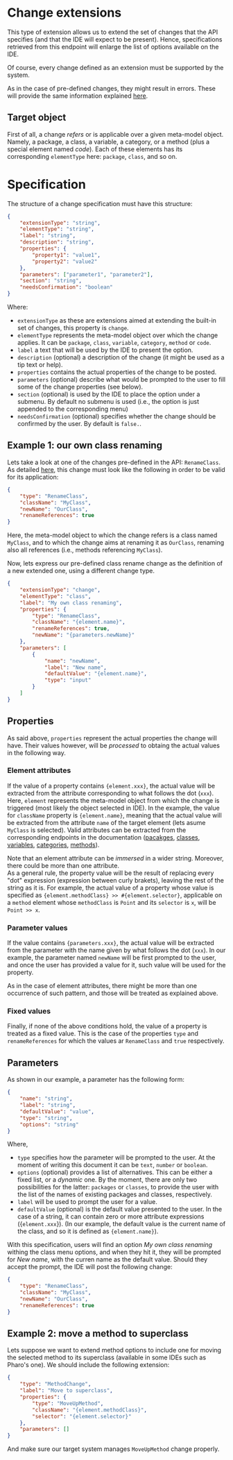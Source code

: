 # Change extensions

This type of extension allows us to extend the set of changes that the API specifies (and that the IDE will expect to be present). Hence, specifications retrieved from this endpoint will enlarge the list of options available on the IDE.

Of course, every change defined as an extension must be supported by the system.

As in the case of pre-defined changes, they might result in errors. These will provide the same information explained [here](../changes/post.md#errors).

## Target object

First of all, a change _refers_ or is applicable over a given meta-model object. Namely, a package, a class, a variable, a category, or a method (plus a special element named _code_). Each of these elements has its corresponding `elementType` here: `package`, `class`, and so on.

# Specification

The structure of a change specification must have this structure:

```json
{
	"extensionType": "string",
	"elementType": "string",
	"label": "string",
	"description": "string",
	"properties": {
		"property1": "value1",
		"property2": "value2"
	},
	"parameters": ["parameter1", "parameter2"],
	"section": "string",
	"needsConfirmation": "boolean"
}
```

Where:

-   `extensionType` as these are extensions aimed at extending the built-in set of changes, this property is `change`.
-   `elementType` represents the meta-model object over which the change applies. It can be `package`, `class`, `variable`, `category`, `method` or `code`.
-   `label` a text that will be used by the IDE to present the option.
-   `description` (optional) a description of the change (it might be used as a tip text or help).
-   `properties` contains the actual properties of the change to be posted.
-   `parameters` (optional) describe what would be prompted to the user to fill some of the change properties (see below).
-   `section` (optional) is used by the IDE to place the option under a submenu. By default no submenu is used (i.e., the option is just appended to the corresponding menu)
-   `needsConfirmation` (optional) specifies whether the change should be confirmed by the user. By default is `false.`.

## Example 1: our own class renaming

Lets take a look at one of the changes pre-defined in the API: `RenameClass`.
As detailed [here](../changes/post.md), this change must look like the following in order to be valid for its application:

```json
{
	"type": "RenameClass",
	"className": "MyClass",
	"newName": "OurClass",
	"renameReferences": true
}
```

Here, the meta-model object to which the change refers is a class named `MyClass`, and to which the change aims at renaming it as `OurClass`, renaming also all references (i.e., methods referencing `MyClass`).

Now, lets express our pre-defined class rename change as the definition of a new extended one, using a different change type.

```json
{
	"extensionType": "change",
	"elementType": "class",
	"label": "My own class renaming",
	"properties": {
		"type": "RenameClass",
		"className": "{element.name}",
		"renameReferences": true,
		"newName": "{parameters.newName}"
	},
	"parameters": [
		{
			"name": "newName",
			"label": "New name",
			"defaultValue": "{element.name}",
			"type": "input"
		}
	]
}
```

## Properties

As said above, `properties` represent the actual properties the change will have. Their values however, will be _processed_ to obtaing the actual values in the following way.

### Element attributes

If the value of a property contains `{element.xxx}`, the actual value will be extracted from the attribute corresponding to what follows the dot (`xxx`). Here, `element` represents the meta-model object from which the change is triggered (most likely the object selected in IDE).
In the example, the value for `className` property is `{element.name}`, meaning that the actual value will be extracted from the attribute `name` of the target element (lets asume `MyClass` is selected).
Valid attributes can be extracted from the corresponding endpoints in the documentation ([pacakges](../code/packages/get.md), [classes](../code/classes/get.md), [variables](../code/classes/name/variables/get.md), [categories](../code/classes/name/categories/get.md), [methods](../code/methods/get.md)).

Note that an element attribute can be _immersed_ in a wider string. Moreover, there could be more than one attribute.\
As a general rule, the property value will be the result of replacing every "dot" expression (expression between curly brakets), leaving the rest of the string as it is. For example, the actual value of a property whose value is specified as `{element.methodClass} >> #{element.selector}`, applicable on a `method` element whose `methodClass` is `Point` and its `selector` is `x`, will be `Point >> x`.

### Parameter values

If the value contains `{parameters.xxx}`, the actual value will be extracted from the parameter with the name given by what follows the dot (`xxx`). In our example, the parameter named `newName` will be first prompted to the user, and once the user has provided a value for it, such value will be used for the property.

As in the case of element attributes, there might be more than one occurrence of such pattern, and those will be treated as explained above.

### Fixed values

Finally, if none of the above conditions hold, the value of a property is treated as a fixed value. This is the case of the properties `type` and `renameReferences` for which the values ar `RenameClass` and `true` respectively.

## Parameters

As shown in our example, a parameter has the following form:

```json
{
	"name": "string",
	"label": "string",
	"defaultValue": "value",
	"type": "string",
	"options": "string"
}
```

Where,

- `type` specifies how the parameter will be prompted to the user. At the moment of writing this document it can be `text`, `number` or `boolean`.
- `options` (optional) provides a list of alternatives. This can be either a fixed list, or a *dynamic* one. By the moment, there are only two possibilities for the latter: `packages` or `classes`, to provide the user with the list of the names of existing packages and classes, respectively.
- `label` will be used to prompt the user for a value.
- `defaultValue` (optional) is the default value presented to the user. In the case of a string, it can contain zero or more attribute expressions ({`element.xxx`}). (In our example, the default value is the current name of the class, and so it is defined as `{element.name}`).

With this specification, users will find an option _My own class renaming_ withing the class menu options, and when they hit it, they will be prompted for _New name_, with the curren name as the default value. Should they accept the prompt, the IDE will post the following change:

```json
{
	"type": "RenameClass",
	"className": "MyClass",
	"newName": "OurClass",
	"renameReferences": true
}
```

## Example 2: move a method to superclass

Lets suppose we want to extend method options to include one for moving the selected method to its superclass (available in some IDEs such as Pharo's one).
We should include the following extension:

```json
{
	"type": "MethodChange",
	"label": "Move to superclass",
	"properties": {
		"type": "MoveUpMethod",
		"className": "{element.methodClass}",
		"selector": "{element.selector}"
	},
	"parameters": []
}
```

And make sure our target system manages `MoveUpMethod` change properly.

